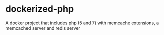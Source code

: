 # dockerized-php
A docker project that includes php (5 and 7) with memcache extensions, a memcached server and redis server
